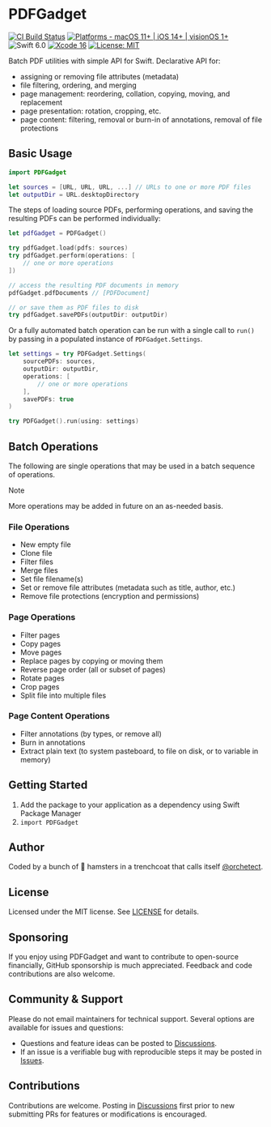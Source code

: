 # PDFGadget

[![CI Build Status](https://github.com/orchetect/PDFGadget/actions/workflows/build.yml/badge.svg)](https://github.com/orchetect/PDFGadget/actions/workflows/build.yml) [![Platforms - macOS 11+ | iOS 14+ | visionOS 1+](https://img.shields.io/badge/platforms-macOS%2011+%20|%20iOS%2014+%20|%20visionOS%201+-lightgrey.svg?style=flat)](https://developer.apple.com/swift) ![Swift 6.0](https://img.shields.io/badge/Swift-6.0-orange.svg?style=flat) [![Xcode 16](https://img.shields.io/badge/Xcode-16-blue.svg?style=flat)](https://developer.apple.com/swift) [![License: MIT](http://img.shields.io/badge/license-MIT-lightgrey.svg?style=flat)](https://github.com/orchetect/PDFGadget/blob/main/LICENSE)

Batch PDF utilities with simple API for Swift. Declarative API for:

- assigning or removing file attributes (metadata)
- file filtering, ordering, and merging
- page management: reordering, collation, copying, moving, and replacement
- page presentation: rotation, cropping, etc.
- page content: filtering, removal or burn-in of annotations, removal of file protections

## Basic Usage

```swift
import PDFGadget

let sources = [URL, URL, URL, ...] // URLs to one or more PDF files
let outputDir = URL.desktopDirectory
```

The steps of loading source PDFs, performing operations, and saving the resulting PDFs can be performed individually:

```swift
let pdfGadget = PDFGadget()

try pdfGadget.load(pdfs: sources)
try pdfGadget.perform(operations: [
    // one or more operations
])

// access the resulting PDF documents in memory
pdfGadget.pdfDocuments // [PDFDocument]

// or save them as PDF files to disk
try pdfGadget.savePDFs(outputDir: outputDir)
```

Or a fully automated batch operation can be run with a single call to `run()` by passing in a populated instance of `PDFGadget.Settings`.

```swift
let settings = try PDFGadget.Settings(
    sourcePDFs: sources,
    outputDir: outputDir,
    operations: [
        // one or more operations
    ],
    savePDFs: true
)

try PDFGadget().run(using: settings)
```

## Batch Operations

The following are single operations that may be used in a batch sequence of operations.

> [!NOTE]
> More operations may be added in future on an as-needed basis.

### File Operations

- New empty file
- Clone file
- Filter files
- Merge files
- Set file filename(s)
- Set or remove file attributes (metadata such as title, author, etc.)
- Remove file protections (encryption and permissions)

### Page Operations

- Filter pages
- Copy pages
- Move pages
- Replace pages by copying or moving them
- Reverse page order (all or subset of pages)
- Rotate pages
- Crop pages
- Split file into multiple files

### Page Content Operations

- Filter annotations (by types, or remove all)
- Burn in annotations
- Extract plain text (to system pasteboard, to file on disk, or to variable in memory)

## Getting Started

1. Add the package to your application as a dependency using Swift Package Manager
2. `import PDFGadget`

## Author

Coded by a bunch of 🐹 hamsters in a trenchcoat that calls itself [@orchetect](https://github.com/orchetect).

## License

Licensed under the MIT license. See [LICENSE](/LICENSE) for details.

## Sponsoring

If you enjoy using PDFGadget and want to contribute to open-source financially, GitHub sponsorship is much appreciated. Feedback and code contributions are also welcome.

## Community & Support

Please do not email maintainers for technical support. Several options are available for issues and questions:

- Questions and feature ideas can be posted to [Discussions](https://github.com/orchetect/PDFGadget/discussions).
- If an issue is a verifiable bug with reproducible steps it may be posted in [Issues](https://github.com/orchetect/PDFGadget/issues).

## Contributions

Contributions are welcome. Posting in [Discussions](https://github.com/orchetect/PDFGadget/discussions) first prior to new submitting PRs for features or modifications is encouraged.
